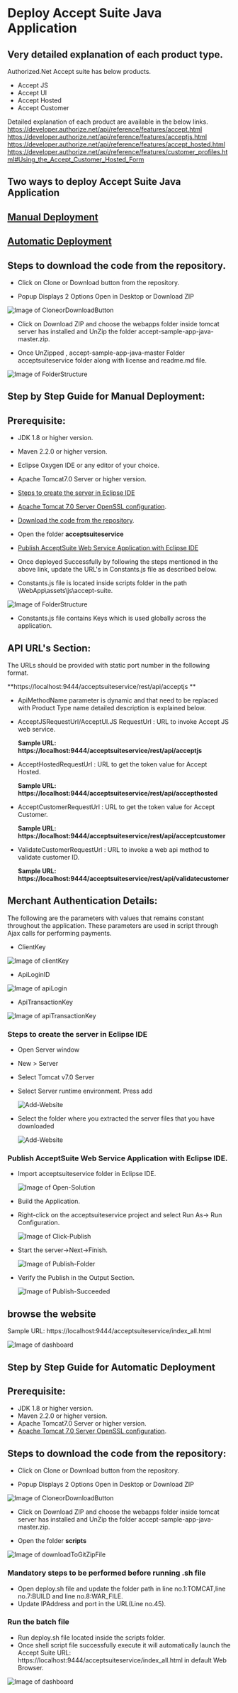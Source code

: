 # Deploy Accept Suite Java Application

## Very detailed explanation of each product type.

Authorized.Net Accept suite has below products.
*	Accept JS
*	Accept UI
*	Accept Hosted
*	Accept Customer

Detailed explanation of each product are available in the below links.
https://developer.authorize.net/api/reference/features/accept.html
https://developer.authorize.net/api/reference/features/acceptjs.html
https://developer.authorize.net/api/reference/features/accept_hosted.html
https://developer.authorize.net/api/reference/features/customer_profiles.html#Using_the_Accept_Customer_Hosted_Form

## Two ways to deploy Accept Suite Java Application

## [Manual Deployment](../master/README.md#step-by-step-guide-for-manual-deployment)
## [Automatic Deployment](../master/README.md#step-by-step-guide-for-automatic-deployment)

## Steps to download the code from the repository.

* Click on Clone or Download button from the repository.

* Popup Displays 2 Options Open in Desktop or Download ZIP

![Image of CloneorDownloadButton](acceptsuiteservice/WebApp/docs/images/CloneorDownloadButton.PNG)

* Click on Download ZIP and choose the webapps folder inside tomcat server has installed and UnZip the folder accept-sample-app-java-master.zip.

* Once UnZipped , accept-sample-app-java-master Folder acceptsuiteservice folder along with license and readme.md file.

![Image of FolderStructure](acceptsuiteservice/WebApp/docs/images/FolderStructure.PNG)

## Step by Step Guide for Manual Deployment:

## Prerequisite:
*	JDK 1.8 or higher version.
*   Maven 2.2.0 or higher version.
*	Eclipse Oxygen IDE or any editor of your choice.
*	Apache Tomcat7.0 Server or higher version.
*  [Steps to create the server in Eclipse IDE](../master/README.md#steps-to-create-the-server-in-eclipse-ide)
*  [Apache Tomcat 7.0 Server OpenSSL configuration](../master/acceptsuiteservice#embed-apache-tomcat-server-openssl-configuration-in-eclipse).
*  [Download the code from the repository](../master/README.md#steps-to-download-the-code-from-the-repository).
*  Open the folder **acceptsuiteservice**
*  [Publish AcceptSuite Web Service Application with Eclipse IDE](../master/README.md#publish-acceptsuite-web-service-application-with-eclipse-ide)
                                                                           
* Once deployed Successfully by following the steps mentioned in the above link, update the URL's in Constants.js file as described below.

* Constants.js file is located inside scripts folder in the path \WebApp\assets\js\accept-suite.

![Image of FolderStructure](acceptsuiteservice/WebApp/docs/images/folderpath.PNG) 

* Constants.js file contains Keys which is used globally across the application. 

## API URL's Section:

The URLs should be provided with static port number in the following format.

**https://localhost:9444/acceptsuiteservice/rest/api/acceptjs **

* ApiMethodName parameter is dynamic and that need to be replaced with Product Type name 
detailed description is explained below.

* AcceptJSRequestUrl/AcceptUI.JS RequestUrl : URL to invoke Accept JS web service.

	**Sample URL: https://localhost:9444/acceptsuiteservice/rest/api/acceptjs**


* AcceptHostedRequestUrl : URL to get the token value for Accept Hosted.

	**Sample URL: https://localhost:9444/acceptsuiteservice/rest/api/accepthosted**


* AcceptCustomerRequestUrl : URL to get the token value for Accept Customer.

	**Sample URL: https://localhost:9444/acceptsuiteservice/rest/api/acceptcustomer**


* ValidateCustomerRequestUrl : URL to invoke a web api method to validate customer ID.

	**Sample URL: https://localhost:9444/acceptsuiteservice/rest/api/validatecustomer**

## Merchant Authentication Details: 

The following are the parameters with values that remains constant throughout the application. These parameters are used in script through Ajax calls for performing payments.

* ClientKey 

![Image of clientKey](acceptsuiteservice/WebApp/docs/images/clientKey.PNG)

* ApiLoginID

![Image of apiLogin](acceptsuiteservice/WebApp/docs/images/apiLogin.PNG)

* ApiTransactionKey

![Image of apiTransactionKey](acceptsuiteservice/WebApp/docs/images/apiTransactionKey.PNG)


### Steps to create the server in Eclipse IDE

*	Open Server window
*	New > Server
*	Select Tomcat v7.0 Server
*	Select Server runtime environment. Press add

	![Add-Website](acceptsuiteservice/WebApp/docs/images/Add-Website-Apache.png)
	
*	Select the folder where you extracted the server files that you have downloaded

	![Add-Website](acceptsuiteservice/WebApp/docs/images/Add-Website-Server.png)
	
### Publish AcceptSuite Web Service Application with Eclipse IDE.

* Import acceptsuiteservice folder in Eclipse IDE.

	![Image of Open-Solution](acceptsuiteservice/WebApp/docs/images/eclipse-import.PNG)

* Build the Application.

* Right-click on the acceptsuiteservice project and select Run As-> Run Configuration.
		
    ![Image of Click-Publish](acceptsuiteservice/WebApp/docs/images/eclipse-build.PNG)		
			
* Start the server->Next->Finish.
	
	![Image of Publish-Folder](acceptsuiteservice/WebApp/docs/images/eclipse-apache-run.PNG)
		
* Verify the Publish in the Output Section.
	
	![Image of Publish-Succeeded](acceptsuiteservice/WebApp/docs/images/eclipse-apache-output.PNG)
		
## browse the website

Sample URL: https://localhost:9444/acceptsuiteservice/index_all.html

![Image of dashboard](acceptsuiteservice/WebApp/docs/images/dashboard.PNG)

## Step by Step Guide for Automatic Deployment

## Prerequisite:
*	JDK 1.8 or higher version.
*   Maven 2.2.0 or higher version.
*	Apache Tomcat7.0 Server or higher version.
*  [Apache Tomcat 7.0 Server OpenSSL configuration](../master/acceptsuiteservice#standalone-apache-tomcat-server-openssl-configuration).

## Steps to download the code from the repository:

* Click on Clone or Download button from the repository.

* Popup Displays 2 Options Open in Desktop or Download ZIP

![Image of CloneorDownloadButton](acceptsuiteservice/WebApp/docs/images/CloneorDownloadButton.PNG)

* Click on Download ZIP and choose the webapps folder inside tomcat server has installed and UnZip the folder accept-sample-app-java-master.zip.

* Open the folder **scripts**

![Image of downloadToGitZipFile](acceptsuiteservice/WebApp/docs/images/downloadToGitZipFile.PNG)

### Mandatory steps to be performed before running .sh file

*  Open deploy.sh file and update the folder path in line no.1:TOMCAT,line no.7:BUILD and line no.8:WAR_FILE.
*  Update IPAddress and port in the URL(Line no.45).

### Run the batch file

*  Run deploy.sh file located inside the scripts folder.
*  Once shell script file successfully execute it will automatically launch the Accept Suite URL: https://localhost:9444/acceptsuiteservice/index_all.html in default Web Browser.

![Image of dashboard](acceptsuiteservice/WebApp/docs/images/dashboard.PNG)
